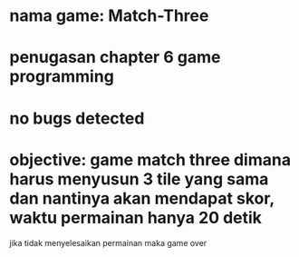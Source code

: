 # nama game: Match-Three
# penugasan chapter 6 game programming
# no bugs detected
# objective: game match three dimana harus menyusun 3 tile yang sama dan nantinya akan mendapat skor, waktu permainan hanya 20 detik
jika tidak menyelesaikan permainan maka game over
